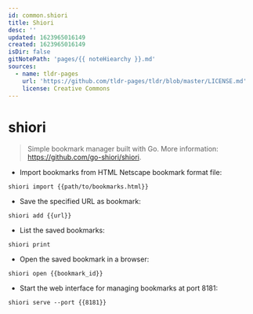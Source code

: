 ```yaml
---
id: common.shiori
title: Shiori
desc: ''
updated: 1623965016149
created: 1623965016149
isDir: false
gitNotePath: 'pages/{{ noteHiearchy }}.md'
sources:
  - name: tldr-pages
    url: 'https://github.com/tldr-pages/tldr/blob/master/LICENSE.md'
    license: Creative Commons
---
```

# shiori

> Simple bookmark manager built with Go.
> More information: <https://github.com/go-shiori/shiori>.

- Import bookmarks from HTML Netscape bookmark format file:

`shiori import {{path/to/bookmarks.html}}`

- Save the specified URL as bookmark:

`shiori add {{url}}`

- List the saved bookmarks:

`shiori print`

- Open the saved bookmark in a browser:

`shiori open {{bookmark_id}}`

- Start the web interface for managing bookmarks at port 8181:

`shiori serve --port {{8181}}`

